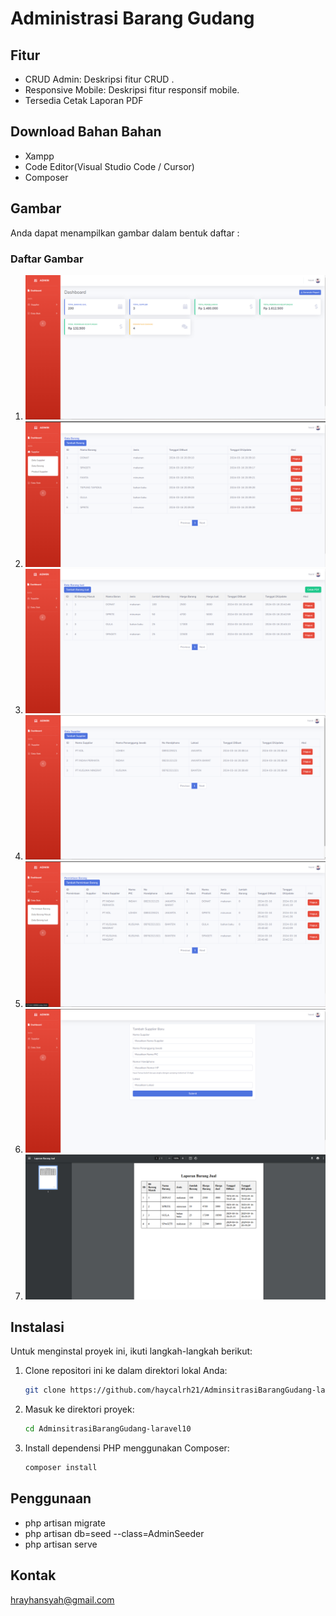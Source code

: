 # Administrasi Barang Gudang

## Fitur

-   CRUD Admin: Deskripsi fitur CRUD .
-   Responsive Mobile: Deskripsi fitur responsif mobile.
-   Tersedia Cetak Laporan PDF

## Download Bahan Bahan

-   Xampp
-   Code Editor(Visual Studio Code / Cursor)
-   Composer

## Gambar

Anda dapat menampilkan gambar dalam bentuk daftar :

### Daftar Gambar

1. ![dashboard admin](public/admbarang/indexdashboard.png)
2. ![Data Barang](public/admbarang/databarang.png)
3. ![Data Barang Jual](public/admbarang/databarangjual.png)
4. ![Data Supplier](public/admbarang/datasupplier.png)
5. ![Permintaan Barang ](public/admbarang/permintaanbarang.png)
6. ![Tambah Supplier](public/admbarang/tambahsupplier.png)
7. ![PDF laporan](public/admbarang/pdflaporanbarangjual.png)

## Instalasi

Untuk menginstal proyek ini, ikuti langkah-langkah berikut:

1. Clone repositori ini ke dalam direktori lokal Anda:

    ```bash
    git clone https://github.com/haycalrh21/AdminsitrasiBarangGudang-laravel10.git
    ```

2. Masuk ke direktori proyek:

    ```bash
    cd AdminsitrasiBarangGudang-laravel10
    ```

3. Install dependensi PHP menggunakan Composer:

    ```bash
    composer install
    ```

## Penggunaan

-   php artisan migrate
-   php artisan db=seed --class=AdminSeeder
-   php artisan serve

## Kontak

hrayhansyah@gmail.com
